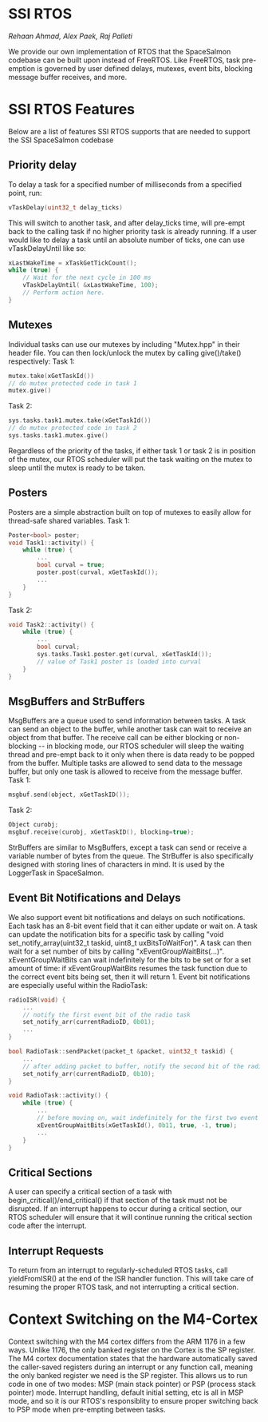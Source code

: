 # SSI RTOS
_Rehaan Ahmad, Alex Paek, Raj Palleti_

We provide our own implementation of RTOS that the SpaceSalmon codebase can be built upon instead of FreeRTOS. Like FreeRTOS, task pre-emption is governed by user defined delays, mutexes, event bits, blocking message buffer receives, and more. 

# SSI RTOS Features
Below are a list of features SSI RTOS supports that are needed to support the SSI SpaceSalmon codebase
## Priority delay
To delay a task for a specified number of milliseconds from a specified point, run:
```C
vTaskDelay(uint32_t delay_ticks)
```
This will switch to another task, and after delay_ticks time, will pre-empt back to the calling task if no higher priority task is already running. If a user would like to delay a task until an absolute number of ticks, one can use vTaskDelayUntil like so:
```C
xLastWakeTime = xTaskGetTickCount();
while (true) {
    // Wait for the next cycle in 100 ms
    vTaskDelayUntil( &xLastWakeTime, 100);
    // Perform action here.
}
```
## Mutexes
Individual tasks can use our mutexes by including "Mutex.hpp" in their header file. You can then lock/unlock the mutex by calling give()/take() respectively:
Task 1:
```C
mutex.take(xGetTaskId())
// do mutex protected code in task 1
mutex.give()
```
Task 2:
```C
sys.tasks.task1.mutex.take(xGetTaskId())
// do mutex protected code in task 2
sys.tasks.task1.mutex.give()
```
Regardless of the priority of the tasks, if either task 1 or task 2 is in position of the mutex, our RTOS scheduler will put the task waiting on the mutex to sleep until the mutex is ready to be taken. 

## Posters
Posters are a simple abstraction built on top of mutexes to easily allow for thread-safe shared variables. 
Task 1:
```C
Poster<bool> poster;
void Task1::activity() {
    while (true) {
        ...
        bool curval = true;
        poster.post(curval, xGetTaskId());
        ...
    }
}
```
Task 2:
```C
void Task2::activity() {
    while (true) {
        ...
        bool curval;
        sys.tasks.Task1.poster.get(curval, xGetTaskId());
        // value of Task1 poster is loaded into curval
    }
}
```
## MsgBuffers and StrBuffers
MsgBuffers are a queue used to send information between tasks. A task can send an object to the buffer, while another task can wait to receive an object from that buffer. The receive call can be either blocking or non-blocking -- in blocking mode, our RTOS scheduler will sleep the waiting thread and pre-empt back to it only when there is data ready to be popped from the buffer. Multiple tasks are allowed to send data to the message buffer, but only one task is allowed to receive from the message buffer. 
Task 1: 
```C
msgbuf.send(object, xGetTaskID());
```

Task 2: 
```C
Object curobj;
msgbuf.receive(curobj, xGetTaskID(), blocking=true);
```
StrBuffers are similar to MsgBuffers, except a task can send or receive a variable number of bytes from the queue. The StrBuffer is also specifically designed with storing lines of characters in mind. It is used by the LoggerTask in SpaceSalmon. 

## Event Bit Notifications and Delays
We also support event bit notifications and delays on such notifications. Each task has an 8-bit event field that it can either update or wait on. A task can update the notification bits for a specific task by calling "void set_notify_array(uint32_t taskid, uint8_t uxBitsToWaitFor)". A task can then wait for a set number of bits by calling "xEventGroupWaitBits(...)". xEventGroupWaitBits can wait indefinitely for the bits to be set or for a set amount of time: if xEventGroupWaitBits resumes the task function due to the correct event bits being set, then it will return 1. Event bit notifications are especially useful within the RadioTask:

```C
radioISR(void) {
    ...
    // notify the first event bit of the radio task
    set_notify_arr(currentRadioID, 0b01);
    ...
}

bool RadioTask::sendPacket(packet_t &packet, uint32_t taskid) {
    ...
    // after adding packet to buffer, notify the second bit of the radio task
    set_notify_arr(currentRadioID, 0b10);
}

void RadioTask::activity() {
    while (true) {
        ...
        // before moving on, wait indefinitely for the first two event bits to be set
        xEventGroupWaitBits(xGetTaskId(), 0b11, true, -1, true);
        ...
    }
}
```


## Critical Sections
A user can specify a critical section of a task with begin_critical()/end_critical() if that section of the task must not be disrupted. If an interrupt happens to occur during a critical section, our RTOS scheduler will ensure that it will continue running the critical section code after the interrupt. 

## Interrupt Requests
To return from an interrupt to regularly-scheduled RTOS tasks, call yieldFromISR() at the end of the ISR handler function. This will take care of resuming the proper RTOS task, and not interrupting a critical section. 

# Context Switching on the M4-Cortex
Context switching with the M4 cortex differs from the ARM 1176 in a few ways. Unlike 1176, the only banked register on the Cortex is the SP register. The M4 cortex documentation states that the hardware automatically saved the caller-saved registers during an interrupt or any function call, meaning the only banked register we need is the SP register. This allows us to run code in one of two modes: MSP (main stack pointer) or PSP (process stack pointer) mode. Interrupt handling, default initial setting, etc is all in MSP mode, and so it is our RTOS's responsiblity to ensure proper switching back to PSP mode when pre-empting between tasks. 
